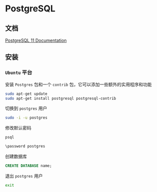 # PostgreSQL

## 文档

[PostgreSQL 11 Documentation](https://www.postgresql.org/docs/11/index.html)

## 安装

### `Ubuntu` 平台

安装 `Postgres` 包和一个 `contrib` 包，它可以添加一些额外的实用程序和功能
```bash
sudo apt-get update
sudo apt-get install postgresql postgresql-contrib
```

切换到 `postgres` 用户

```bash
sudo -i -u postgres
```

修改默认密码

```bash
psql

\password postgres
```

创建数据库

```sql
CREATE DATABASE name;
```

退出 `postgres` 用户

```bash
exit
```
